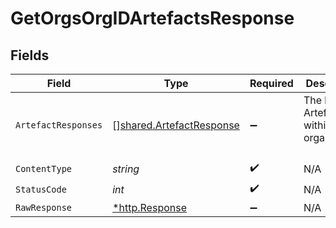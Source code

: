 # GetOrgsOrgIDArtefactsResponse


## Fields

| Field                                                                | Type                                                                 | Required                                                             | Description                                                          |
| -------------------------------------------------------------------- | -------------------------------------------------------------------- | -------------------------------------------------------------------- | -------------------------------------------------------------------- |
| `ArtefactResponses`                                                  | [][shared.ArtefactResponse](../../models/shared/artefactresponse.md) | :heavy_minus_sign:                                                   | The list of Artefacts within the organization.<br/><br/>             |
| `ContentType`                                                        | *string*                                                             | :heavy_check_mark:                                                   | N/A                                                                  |
| `StatusCode`                                                         | *int*                                                                | :heavy_check_mark:                                                   | N/A                                                                  |
| `RawResponse`                                                        | [*http.Response](https://pkg.go.dev/net/http#Response)               | :heavy_minus_sign:                                                   | N/A                                                                  |